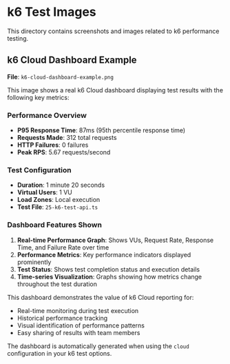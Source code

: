# k6 Test Images

This directory contains screenshots and images related to k6 performance testing.

## k6 Cloud Dashboard Example

**File**: `k6-cloud-dashboard-example.png`

This image shows a real k6 Cloud dashboard displaying test results with the following key metrics:

### Performance Overview
- **P95 Response Time**: 87ms (95th percentile response time)
- **Requests Made**: 312 total requests
- **HTTP Failures**: 0 failures 
- **Peak RPS**: 5.67 requests/second

### Test Configuration
- **Duration**: 1 minute 20 seconds
- **Virtual Users**: 1 VU
- **Load Zones**: Local execution
- **Test File**: `25-k6-test-api.ts`

### Dashboard Features Shown
1. **Real-time Performance Graph**: Shows VUs, Request Rate, Response Time, and Failure Rate over time
2. **Performance Metrics**: Key performance indicators displayed prominently
3. **Test Status**: Shows test completion status and execution details
4. **Time-series Visualization**: Graphs showing how metrics change throughout the test duration

This dashboard demonstrates the value of k6 Cloud reporting for:
- Real-time monitoring during test execution
- Historical performance tracking
- Visual identification of performance patterns
- Easy sharing of results with team members

The dashboard is automatically generated when using the `cloud` configuration in your k6 test options. 